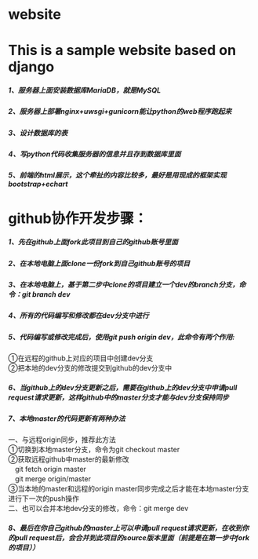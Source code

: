 # website

This is a sample website based on django
========================================
##### 1、服务器上面安装数据库MariaDB，就是MySQL
##### 2、服务器上部署nginx+uwsgi+gunicorn能让python的web程序跑起来
##### 3、设计数据库的表
##### 4、写python代码收集服务器的信息并且存到数据库里面
##### 5、前端的html展示，这个牵扯的内容比较多，最好是用现成的框架实现bootstrap+echart

github协作开发步骤：
===================
##### 1、先在github上面fork此项目到自己的github账号里面
##### 2、在本地电脑上面clone一份fork到自己github账号的项目
##### 3、在本地电脑上，基于第二步中clone的项目建立一个dev的branch分支，命令：git branch dev
##### 4、所有的代码编写和修改都在dev分支中进行
##### 5、代码编写或修改完成后，使用git push origin dev，此命令有两个作用:
①在远程的github上对应的项目中创建dev分支<br>
②把本地的dev分支的修改提交到github的dev分支中<br>

##### 6、当github上的dev分支更新之后，需要在github上的dev分支中申请pull request请求更新，这样github中的master分支才能与dev分支保持同步

##### 7、本地master的代码更新有两种办法
一、与远程origin同步，推荐此方法<br>
①切换到本地master分支，命令为git checkout master<br>
②获取远程github中master的最新修改<br>
　git fetch origin master<br>
　git merge origin/master<br>
③当本地的master和远程的origin master同步完成之后才能在本地master分支进行下一次的push操作<br>
二、也可以合并本地dev分支的修改，命令：git merge dev

##### 8、最后在你自己github的master上可以申请pull request请求更新，在收到你的pull request后，会合并到此项目的source版本里面（前提是在第一步中fork的项目））
